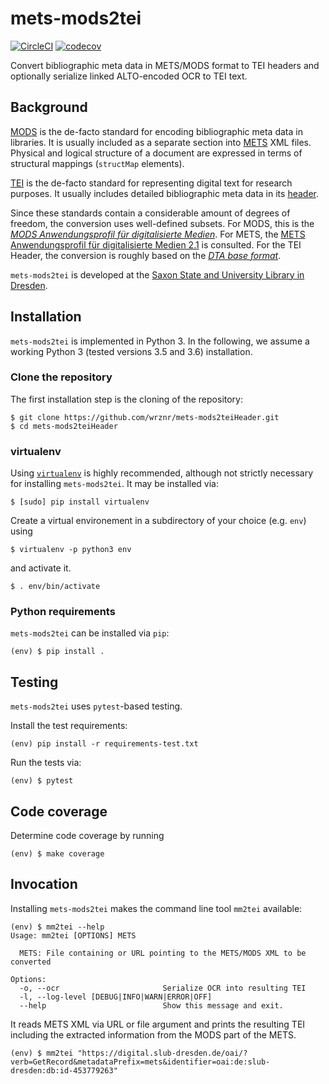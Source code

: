 # mets-mods2tei

[![CircleCI](https://circleci.com/gh/slub/mets-mods2teiHeader.svg?style=svg)](https://circleci.com/gh/slub/mets-mods2teiHeader) [![codecov](https://codecov.io/gh/slub/mets-mods2teiHeader/branch/master/graph/badge.svg)](https://codecov.io/gh/slub/mets-mods2teiHeader)

Convert bibliographic meta data in METS/MODS format to TEI headers and optionally serialize linked ALTO-encoded OCR to TEI text.

## Background

[MODS](http://www.loc.gov/standards/mods/) is the de-facto standard for encoding bibliographic
meta data in libraries. It is usually included as a separate section into
[METS](http://www.loc.gov/standards/mets/) XML files. Physical and logical structure of a document
are expressed in terms of structural mappings (`structMap` elements).

[TEI](https://tei-c.org/) is the de-facto standard for representing digital text for research
purposes. It usually includes detailed bibliographic meta data in its
[header](https://tei-c.org/release/doc/tei-p5-doc/de/html/ref-teiHeader.html).

Since these standards contain a considerable amount of degrees of freedom, the conversion uses
well-defined subsets. For MODS, this is the
[*MODS Anwendungsprofil für digitalisierte Medien*](https://dfg-viewer.de/fileadmin/groups/dfgviewer/MODS-Anwendungsprofil_2.3.1.pdf).
For METS, the [METS Anwendungsprofil für digitalisierte Medien 2.1](https://www.zvdd.de/fileadmin/AGSDD-Redaktion/METS_Anwendungsprofil_2.1.pdf) is consulted.
For the TEI Header, the conversion is roughly based on the [*DTA base format*](https://github.com/deutschestextarchiv/dtabf).

`mets-mods2tei` is developed at the [Saxon State and University Library in Dresden](https://www.slub-dresden.de).

## Installation
`mets-mods2tei` is implemented in Python 3. In the following, we assume a working Python 3
(tested versions 3.5 and 3.6) installation.

### Clone the repository
The first installation step is the cloning of the repository:
```console
$ git clone https://github.com/wrznr/mets-mods2teiHeader.git
$ cd mets-mods2teiHeader
```

### virtualenv
Using [`virtualenv`](https://virtualenv.pypa.io/en/stable/) is highly recommended, although not strictly
necessary for installing `mets-mods2tei`. It may be installed via:
```console
$ [sudo] pip install virtualenv
```
Create a virtual environement in a subdirectory of your choice (e.g. `env`) using
```console
$ virtualenv -p python3 env
```
and activate it.
```console
$ . env/bin/activate
```

### Python requirements

`mets-mods2tei` can be installed via `pip`:

```console
(env) $ pip install .
```

## Testing

`mets-mods2tei` uses `pytest`-based testing.

Install the test requirements:

```console
(env) pip install -r requirements-test.txt
```

Run the tests via:

```console
(env) $ pytest
```

## Code coverage

Determine code coverage by running

```console
(env) $ make coverage
```

## Invocation
Installing `mets-mods2tei` makes the command line tool `mm2tei` available:
```console
(env) $ mm2tei --help
Usage: mm2tei [OPTIONS] METS

  METS: File containing or URL pointing to the METS/MODS XML to be converted

Options:
  -o, --ocr                       Serialize OCR into resulting TEI
  -l, --log-level [DEBUG|INFO|WARN|ERROR|OFF]
  --help                          Show this message and exit.
```
It reads METS XML via URL or file argument and prints the resulting TEI including the extracted information from the MODS part of the METS.
```console
(env) $ mm2tei "https://digital.slub-dresden.de/oai/?verb=GetRecord&metadataPrefix=mets&identifier=oai:de:slub-dresden:db:id-453779263"
```
